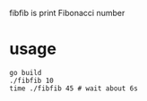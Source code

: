 fibfib is print Fibonacci number

# usage
```shell script
go build
./fibfib 10
time ./fibfib 45 # wait about 6s
```
